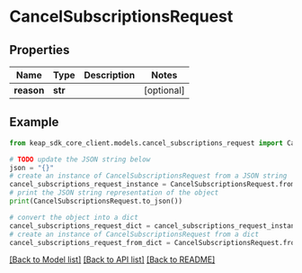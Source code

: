 # CancelSubscriptionsRequest


## Properties

Name | Type | Description | Notes
------------ | ------------- | ------------- | -------------
**reason** | **str** |  | [optional] 

## Example

```python
from keap_sdk_core_client.models.cancel_subscriptions_request import CancelSubscriptionsRequest

# TODO update the JSON string below
json = "{}"
# create an instance of CancelSubscriptionsRequest from a JSON string
cancel_subscriptions_request_instance = CancelSubscriptionsRequest.from_json(json)
# print the JSON string representation of the object
print(CancelSubscriptionsRequest.to_json())

# convert the object into a dict
cancel_subscriptions_request_dict = cancel_subscriptions_request_instance.to_dict()
# create an instance of CancelSubscriptionsRequest from a dict
cancel_subscriptions_request_from_dict = CancelSubscriptionsRequest.from_dict(cancel_subscriptions_request_dict)
```
[[Back to Model list]](../README.md#documentation-for-models) [[Back to API list]](../README.md#documentation-for-api-endpoints) [[Back to README]](../README.md)


